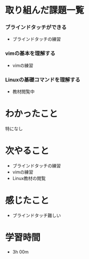 # 取り組んだ課題一覧
### ブラインドタッチができる
- ブラインドタッチの練習
  
### vimの基本を理解する
- vimの練習

### Linuxの基礎コマンドを理解する
- 教材閲覧中

# わかったこと
特になし



# 次やること
- ブラインドタッチの練習
- vimの練習
- Linux教材の閲覧



# 感じたこと
- ブラインドタッチ難しい



# 学習時間
- 3h 00m
